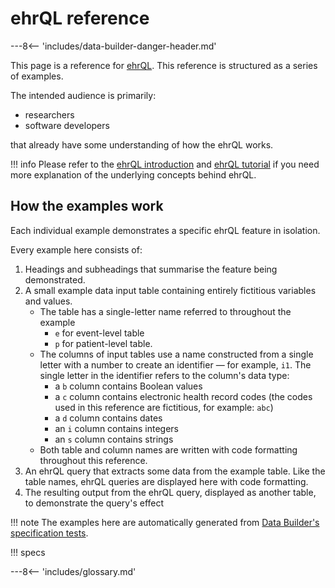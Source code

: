 # ehrQL reference

---8<-- 'includes/data-builder-danger-header.md'

This page is a reference for [ehrQL](index.md).
This reference is structured as a series of examples.

The intended audience is primarily:

* researchers
* software developers

that already have some understanding of how the ehrQL works.

!!! info
    Please refer to the [ehrQL introduction](index.md) and [ehrQL tutorial](tutorial/index.md)
    if you need more explanation of the underlying concepts behind ehrQL.

## How the examples work

Each individual example demonstrates a specific ehrQL feature in isolation.

Every example here consists of:

1. Headings and subheadings that summarise the feature being demonstrated.
2. A small example data input table containing entirely fictitious variables and values.
    * The table has a single-letter name referred to throughout the example
        * `e` for event-level table
        * `p` for patient-level table.
    * The columns of input tables use a name constructed from a single letter with a number
      to create an identifier — for example, `i1`.
      The single letter in the identifier refers to the column's data type:
        * a `b` column contains Boolean values
        * a `c` column contains electronic health record codes
          (the codes used in this reference are fictitious, for example: `abc`)
        * a `d` column contains dates
        * an `i` column contains integers
        * an `s` column contains strings
    * Both table and column names are written with code formatting throughout this reference.
3. An ehrQL query that extracts some data from the example table.
   Like the table names, ehrQL queries are displayed here with code formatting.
4. The resulting output from the ehrQL query,
   displayed as another table,
   to demonstrate the query's effect

!!! note
    The examples here are automatically generated from [Data Builder's specification tests](https://github.com/opensafely-core/databuilder/tree/main/tests/spec).

!!! specs

---8<-- 'includes/glossary.md'
